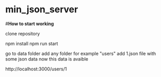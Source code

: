 # min_json_server 
#**How to start working** 

clone repository 

npm install 
npm run start 


go to data folder 
add any folder for example "users"
add 1.json file with some json data
now this data is avaible 


http://localhost:3000/users/1

